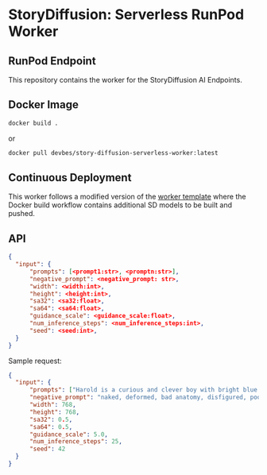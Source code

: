 # StoryDiffusion: Serverless RunPod Worker

## RunPod Endpoint

This repository contains the worker for the StoryDiffusion AI Endpoints.

## Docker Image

```bash
docker build .
```
 or

 ```bash
 docker pull devbes/story-diffusion-serverless-worker:latest
 ```

## Continuous Deployment
This worker follows a modified version of the [worker template](https://github.com/runpod-workers/worker-template) where the Docker build workflow contains additional SD models to be built and pushed.

## API

```json
{
  "input": {
      "prompts": [<prompt1:str>, <promptn:str>],
      "negative_prompt": <negative_prompt: str>,
      "width": <width:int>,
      "height": <height:int>,
      "sa32": <sa32:float>,
      "sa64": <sa64:float>,
      "guidance_scale": <guidance_scale:float>,
      "num_inference_steps": <num_inference_steps:int>,
      "seed": <seed:int>,
  }
}
```

Sample request:
```json
{
  "input": {
      "prompts": ["Harold is a curious and clever boy with bright blue eyes and messy brown hair. He always wears a red hat and carries a tiny backpack full of gadgets. discovering a golden key in his grandmother's attic.", "Harold is a curious and clever boy with bright blue eyes and messy brown hair. He always wears a red hat and carries a tiny backpack full of gadgets. talking to a squirrel in a magical forest.", "Harold is a curious and clever boy with bright blue eyes and messy brown hair. He always wears a red hat and carries a tiny backpack full of gadgets. jumping on giant marshmallows at the top of a mountain.", "Harold is a curious and clever boy with bright blue eyes and messy brown hair. He always wears a red hat and carries a tiny backpack full of gadgets. hopping into a boat on a sparkling river.", "Harold is a curious and clever boy with bright blue eyes and messy brown hair. He always wears a red hat and carries a tiny backpack full of gadgets. talking to a mole in an underground cave.", "Harold is a curious and clever boy with bright blue eyes and messy brown hair. He always wears a red hat and carries a tiny backpack full of gadgets. dancing at a village festival.", "Harold is a curious and clever boy with bright blue eyes and messy brown hair. He always wears a red hat and carries a tiny backpack full of gadgets. talking to the squirrel again in the magical forest.", "Harold is a curious and clever boy with bright blue eyes and messy brown hair. He always wears a red hat and carries a tiny backpack full of gadgets. telling his grandmother about his adventure at her home."],
      "negative_prompt": "naked, deformed, bad anatomy, disfigured, poorly drawn face, mutation, extra limb, ugly, disgusting, poorly drawn hands, missing limb, floating limbs, disconnected limbs, blurry, watermarks, oversaturated, distorted hands, amputation",
      "width": 768,
      "height": 768,
      "sa32": 0.5,
      "sa64": 0.5,
      "guidance_scale": 5.0,
      "num_inference_steps": 25,
      "seed": 42
  }
}
```
